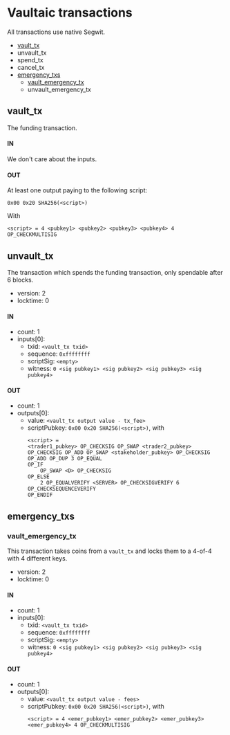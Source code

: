 # Vaultaic transactions

All transactions use native Segwit.

- [vault_tx](#vault_tx)
- unvault_tx
- spend_tx
- cancel_tx
- [emergency_txs](#emergency_txs)
    - [vault_emergency_tx](#vault_emergency_tx)
    - unvault_emergency_tx

## vault_tx

The funding transaction.

#### IN

We don't care about the inputs.

#### OUT

At least one output paying to the following script:
```
0x00 0x20 SHA256(<script>)
```
With
```
<script> = 4 <pubkey1> <pubkey2> <pubkey3> <pubkey4> 4 OP_CHECKMULTISIG
```

## unvault_tx

The transaction which spends the funding transaction, only spendable after 6
blocks.

- version: 2
- locktime: 0

#### IN

- count: 1
- inputs[0]:
    - txid: `<vault_tx txid>`
    - sequence: `0xffffffff`
    - scriptSig: `<empty>`
    - witness: `0 <sig pubkey1> <sig pubkey2> <sig pubkey3> <sig pubkey4>`

#### OUT

- count: 1
- outputs[0]:
    - value: `<vault_tx output value - tx_fee>`
    - scriptPubkey: `0x00 0x20 SHA256(<script>)`, with
        ```
        <script> =
        <trader1_pubkey> OP_CHECKSIG OP_SWAP <trader2_pubkey> OP_CHECKSIG OP_ADD OP_SWAP <stakeholder_pubkey> OP_CHECKSIG OP_ADD OP_DUP 3 OP_EQUAL
        OP_IF
            OP_SWAP <D> OP_CHECKSIG
        OP_ELSE
            2 OP_EQUALVERIFY <SERVER> OP_CHECKSIGVERIFY 6 OP_CHECKSEQUENCEVERIFY
        OP_ENDIF
        ```

## emergency_txs

### vault_emergency_tx

This transaction takes coins from a `vault_tx` and locks them to a 4-of-4 with 4 different keys.

- version: 2
- locktime: 0

#### IN

- count: 1
- inputs[0]:
    - txid: `<vault_tx txid>`
    - sequence: `0xffffffff`
    - scriptSig: `<empty>`
    - witness: `0 <sig pubkey1> <sig pubkey2> <sig pubkey3> <sig pubkey4>`

#### OUT

- count: 1
- outputs[0]:
    - value: `<vault_tx output value - fees>`
    - scriptPubkey: `0x00 0x20 SHA256(<script>)`, with
        ```
        <script> = 4 <emer_pubkey1> <emer_pubkey2> <emer_pubkey3> <emer_pubkey4> 4 OP_CHECKMULTISIG
        ```

